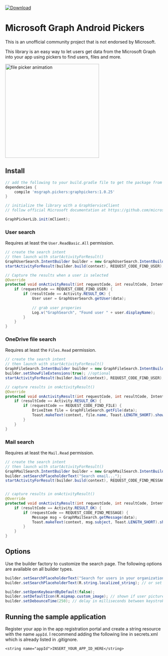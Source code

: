 [ ![Download](https://api.bintray.com/packages/dan-silver/maven/microsoft-graph-pickers/images/download.svg) ](https://bintray.com/dan-silver/maven/microsoft-graph-pickers/_latestVersion)

# Microsoft Graph Android Pickers
This is an unofficial community project that is not endorsed by Microsoft.

This library is an easy way to let users get data from the Microsoft Graph into your app using pickers to find users, files and more.

<img src="https://github.com/dan-silver/microsoft-graph-android-pickers/raw/master/resources/file-search.gif" alt="file picker animation" width="300">

## Install

```gradle
// add the following to your build.gradle file to get the package from jCenter
dependencies {
    compile 'msgraph.pickers:graphpickers:1.0.25'
}

// initialize the library with a GraphServiceClient
// follow official Microsoft documentation at https://github.com/microsoftgraph/msgraph-sdk-android

GraphPickerLib.init(mClient);
```



### User search
Requires at least the ```User.ReadBasic.All``` permission.
```java
// create the search intent
// then launch with startActivityForResult()
GraphUserSearch.IntentBuilder builder = new GraphUserSearch.IntentBuilder();
startActivityForResult(builder.build(context), REQUEST_CODE_FIND_USER);

// Capture the results when a user is selected
@Override
protected void onActivityResult(int requestCode, int resultCode, Intent data) {
    if (requestCode == REQUEST_CODE_FIND_USER) {
        if (resultCode == Activity.RESULT_OK) {
            User user = GraphUserSearch.getUser(data);
            
            // grab user properies
            Log.v("GraphSearch", "Found user " + user.displayName);
        }
    }
}
```

### OneDrive file search
Requires at least the ```Files.Read``` permission.
```java
// create the search intent
// then launch with startActivityForResult()
GraphFileSearch.IntentBuilder builder = new GraphFileSearch.IntentBuilder();
builder.setShowFileExtensions(true); //optional
startActivityForResult(builder.build(context), REQUEST_CODE_FIND_USER);

// capture results in onActivityResult()
@Override
protected void onActivityResult(int requestCode, int resultCode, Intent data) {
    if (resultCode == Activity.RESULT_OK) {
        if (requestCode == REQUEST_CODE_FIND_FILE) {
            DriveItem file = GraphFileSearch.getFile(data);
            Toast.makeText(context, file.name, Toast.LENGTH_SHORT).show();
        }
    }
}
```

### Mail search
Requires at least the ```Mail.Read``` permission.
```java
// create the search intent
// then launch with startActivityForResult()
GraphMailSearch.IntentBuilder builder = new GraphMailSearch.IntentBuilder();
builder.setSearchPlaceholderText("Search email...");
startActivityForResult(builder.build(context), REQUEST_CODE_FIND_MESSAGE);


// capture results in onActivityResult()
@Override
protected void onActivityResult(int requestCode, int resultCode, Intent data) {
    if (resultCode == Activity.RESULT_OK) {
        if (requestCode == REQUEST_CODE_FIND_MESSAGE) {
            Message msg = GraphMailSearch.getMessage(data);
            Toast.makeText(context, msg.subject, Toast.LENGTH_SHORT).show();
        }
    }
}
```



## Options
Use the builder factory to customize the search page. The following options are available on all builder types.

```java
builder.setSearchPlaceholderText("Search for users in your organization");
builder.setSearchPlaceholderText(R.string.localized_string); // or set with a resource

builder.setOpenKeyboardByDefault(false);
builder.setDefaultIcon(R.mipmap.custom_image); // shown if user picture not found, unknown file extension, etc.
builder.setDebounceTime(250); // delay in milliseconds between keystrokes before search is processed
```

## Running the sample application
Register your app in the app registration portal and create a string resource with the name `appId`. I recommend adding the following line in secrets.xml which is already listed in .gitignore.
```
<string name="appId">INSERT_YOUR_APP_ID_HERE</string>
```
